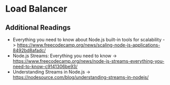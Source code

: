 # Load Balancer

## Additional Readings 

- Everything you need to know about Node.js built-in tools for scalability -> https://www.freecodecamp.org/news/scaling-node-js-applications-8492bd8afadc/
- Node.js Streams: Everything you need to know -> https://www.freecodecamp.org/news/node-js-streams-everything-you-need-to-know-c9141306be93/
- Understanding Streams in Node.js -> https://nodesource.com/blog/understanding-streams-in-nodejs/